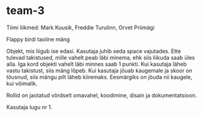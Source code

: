 # team-3
Tiimi liikmed: Mark Kuusik, Freddie Turulinn, Orvet Priimägi

Flappy birdi taoline mäng

Objekt, mis liigub ise edasi. Kasutaja juhib seda space vajutades. Ette tulevad takistused, mille vahelt peab läbi minema, ehk siis liikuda saab üles alla. Iga kord objekti vahelt läbi minnes saab 1 punkti. Kui kasutaja läheb vastu takistust, siis mäng lõpeb. Kui kasutaja jõuab kaugemale ja skoor on tõusnud, siis mängu pilt läheb kiiremaks. Eesmärgiks on jõuda nii kaugele, kui võimalik.

Rollid on jaotatud võrdselt omavahel, koodimine, disain ja dokumentatsioon.

Kasutaja lugu nr 1.

